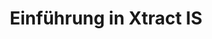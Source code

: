 ---
ref: xtract-is-02
layout: page
title: Einführung in Xtract IS
description: Voraussetzungen und Installation
product: xtract-is
parent: xtract-is
childidentifier: einfuehrung
permalink: /:collection/:path
weight: 2
lang: de_DE
old_url: /Xtract-IS-DE/default.aspx?pageid=voraussetzungen-und-installation
---